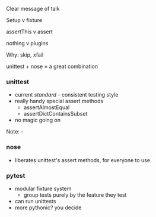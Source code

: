 Clear message of talk

Setup v fixture

assertThis v assert

nothing v plugins


Why: skip, xfail


unittest + nose = a great combination


### unittest

- current *standard* - consistent testing style
- really handy special assert methods
    - assertAlmostEqual
    - assertDictContainsSubset
- no magic going on

Note: -


### nose

- liberates unittest's assert methods, for everyone to use


### pytest

- modular fixture system
    - group tests purely by the feature they test
- can run unittests
- more pythonic? you decide
